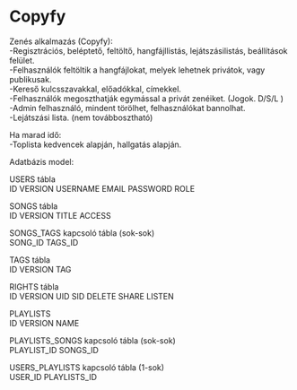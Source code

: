 # Copyfy
Zenés alkalmazás (Copyfy): <br/>
-Regisztrációs, beléptető, feltöltő, hangfájllistás, lejátszásilistás, beállítások felület. <br/>
-Felhasználók feltöltik a hangfájlokat, melyek lehetnek privátok, vagy publikusak. <br/>
-Kereső kulcsszavakkal, előadókkal, címekkel. <br/>
-Felhasználók megoszthatják egymással a privát zenéiket. (Jogok. D/S/L ) <br/>
-Admin felhasználó, mindent törölhet, felhasználókat bannolhat. <br/>
-Lejátszási lista. (nem továbbosztható) <br/>

Ha marad idő:<br/>
-Toplista kedvencek alapján, hallgatás alapján.

Adatbázis model:

USERS tábla<br/>
ID VERSION USERNAME EMAIL PASSWORD ROLE 

SONGS tábla<br/>
ID VERSION TITLE ACCESS

SONGS_TAGS kapcsoló tábla (sok-sok)<br/>
SONG_ID TAGS_ID

TAGS tábla<br/>
ID VERSION TAG

RIGHTS tábla<br/>
ID VERSION UID SID DELETE SHARE LISTEN 

PLAYLISTS<br/>
ID VERSION NAME

PLAYLISTS_SONGS kapcsoló tábla (sok-sok)<br/>
PLAYLIST_ID SONGS_ID

USERS_PLAYLISTS kapcsoló tábla (1-sok)<br/>
USER_ID PLAYLISTS_ID
